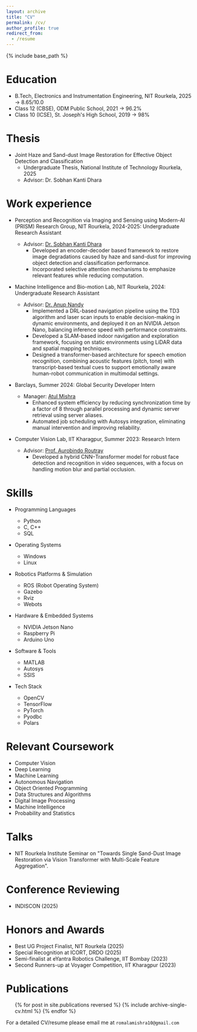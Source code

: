 ```yaml
---
layout: archive
title: "CV"
permalink: /cv/
author_profile: true
redirect_from:
  - /resume
---
```


{% include base_path %}

# Education

- B.Tech, Electronics and Instrumentation Engineering, NIT Rourkela, 2025 → 8.65/10.0
- Class 12 (CBSE), ODM Public School, 2021 → 96.2%
- Class 10 (ICSE), St. Joseph's High School, 2019 → 98%

# Thesis

- Joint Haze and Sand-dust Image Restoration for Effective Object Detection and Classification
  - Undergraduate Thesis, National Institute of Technology Rourkela, 2025
  - Advisor: Dr. Sobhan Kanti Dhara

# Work experience

- Perception and Recognition via Imaging and Sensing using Modern-AI (PRISM) Research Group, NIT Rourkela, 2024-2025: Undergraduate Research Assistant

  - Advisor: [Dr. Sobhan Kanti Dhara](https://nitrkl.ac.in/FacultyStaff/FacultyProfile/dharask)
    - Developed an encoder-decoder based framework to restore image degradations caused by haze and
sand-dust for improving object detection and classification performance.
    - Incorporated selective attention mechanisms to emphasize relevant features while reducing computation.

- Machine Intelligence and Bio-motion Lab, NIT Rourkela, 2024: Undergraduate Research Assistant
  - Advisor: [Dr. Anup Nandy](https://nitrkl.ac.in/FacultyStaff/FacultyProfile/nandya)
    - Implemented a DRL-based navigation pipeline using the TD3 algorithm and laser scan inputs to enable decision-making in dynamic environments, and deployed it on an NVIDIA Jetson Nano, balancing inference speed with performance constraints.
    - Developed a SLAM-based indoor navigation and exploration framework, focusing on static environments using LiDAR data and spatial mapping techniques.
    - Designed a transformer-based architecture for speech emotion recognition, combining acoustic features (pitch, tone) with transcript-based textual cues to support emotionally aware human-robot communication in multimodal settings. 

- Barclays, Summer 2024: Global Security Developer Intern
  - Manager: [Atul Mishra](https://www.linkedin.com/in/atul-mishra-9b06a42/)
    - Enhanced system efficiency by reducing synchronization time by a factor of 8 through parallel processing and
dynamic server retrieval using server aliases.
    - Automated job scheduling with Autosys integration, eliminating manual intervention and improving reliability.

- Computer Vision Lab, IIT Kharagpur, Summer 2023: Research Intern
  - Advisor: [Prof. Aurobindo Routray](https://iitkgp.ac.in/department/EE/faculty/ee-aroutray)
    - Developed a hybrid CNN–Transformer model for robust face detection and recognition in video sequences, with a focus on handling motion blur and partial occlusion.



# Skills

- Programming Languages
  - Python  
  - C, C++  
  - SQL  

- Operating Systems
  - Windows  
  - Linux  

- Robotics Platforms & Simulation
  - ROS (Robot Operating System)  
  - Gazebo  
  - Rviz  
  - Webots  

- Hardware & Embedded Systems
  - NVIDIA Jetson Nano  
  - Raspberry Pi  
  - Arduino Uno  

- Software & Tools
  - MATLAB  
  - Autosys  
  - SSIS  

- Tech Stack
  - OpenCV  
  - TensorFlow  
  - PyTorch  
  - Pyodbc  
  - Polars  


# Relevant Coursework

- Computer Vision
- Deep Learning
- Machine Learning
- Autonomous Navigation
- Object Oriented Programming
- Data Structures and Algorithms
- Digital Image Processing
- Machine Intelligence
- Probability and Statistics

# Talks

- NIT Rourkela Institute Seminar on "Towards Single Sand-Dust Image Restoration via Vision Transformer with Multi-Scale Feature Aggregation".

# Conference Reviewing

- INDISCON (2025)

# Honors and Awards

- Best UG Project Finalist, NIT Rourkela (2025)
- Special Recognition at ICORT, DRDO (2025)
- Semi-finalist at eYantra Robotics Challenge, IIT Bombay (2023)
- Second Runners-up at Voyager Competition, IIT Kharagpur (2023)

# Publications

  <ul>{% for post in site.publications reversed %}
    {% include archive-single-cv.html %}
  {% endfor %}</ul>

For a detailed CV/resume please email me at `romalamishra10@gmail.com`

